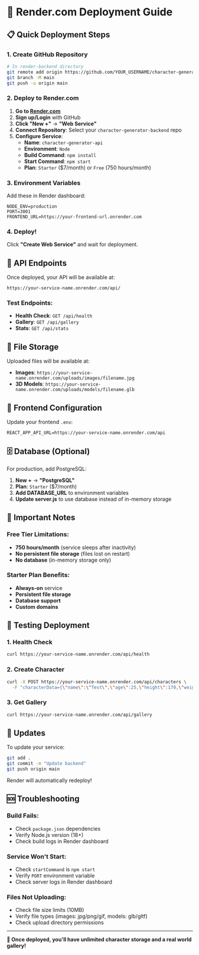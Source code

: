 # 🚀 Render.com Deployment Guide

## 📋 **Quick Deployment Steps**

### **1. Create GitHub Repository**
```bash
# In render-backend directory
git remote add origin https://github.com/YOUR_USERNAME/character-generator-backend.git
git branch -M main
git push -u origin main
```

### **2. Deploy to Render.com**

1. **Go to [Render.com](https://render.com)**
2. **Sign up/Login** with GitHub
3. **Click "New +"** → **"Web Service"**
4. **Connect Repository**: Select your `character-generator-backend` repo
5. **Configure Service**:
   - **Name**: `character-generator-api`
   - **Environment**: `Node`
   - **Build Command**: `npm install`
   - **Start Command**: `npm start`
   - **Plan**: `Starter` ($7/month) or `Free` (750 hours/month)

### **3. Environment Variables**
Add these in Render dashboard:
```
NODE_ENV=production
PORT=3001
FRONTEND_URL=https://your-frontend-url.onrender.com
```

### **4. Deploy!**
Click **"Create Web Service"** and wait for deployment.

## 🔗 **API Endpoints**

Once deployed, your API will be available at:
```
https://your-service-name.onrender.com/api/
```

### **Test Endpoints:**
- **Health Check**: `GET /api/health`
- **Gallery**: `GET /api/gallery`
- **Stats**: `GET /api/stats`

## 📁 **File Storage**

Uploaded files will be available at:
- **Images**: `https://your-service-name.onrender.com/uploads/images/filename.jpg`
- **3D Models**: `https://your-service-name.onrender.com/uploads/models/filename.glb`

## 🔧 **Frontend Configuration**

Update your frontend `.env`:
```env
REACT_APP_API_URL=https://your-service-name.onrender.com/api
```

## 🗄️ **Database (Optional)**

For production, add PostgreSQL:
1. **New +** → **"PostgreSQL"**
2. **Plan**: `Starter` ($7/month)
3. **Add DATABASE_URL** to environment variables
4. **Update server.js** to use database instead of in-memory storage

## 🚨 **Important Notes**

### **Free Tier Limitations:**
- **750 hours/month** (service sleeps after inactivity)
- **No persistent file storage** (files lost on restart)
- **No database** (in-memory storage only)

### **Starter Plan Benefits:**
- **Always-on** service
- **Persistent file storage**
- **Database support**
- **Custom domains**

## 🧪 **Testing Deployment**

### **1. Health Check**
```bash
curl https://your-service-name.onrender.com/api/health
```

### **2. Create Character**
```bash
curl -X POST https://your-service-name.onrender.com/api/characters \
  -F "characterData={\"name\":\"Test\",\"age\":25,\"height\":170,\"weight\":70,\"gender\":\"unknown\"}"
```

### **3. Get Gallery**
```bash
curl https://your-service-name.onrender.com/api/gallery
```

## 🔄 **Updates**

To update your service:
```bash
git add .
git commit -m "Update backend"
git push origin main
```
Render will automatically redeploy!

## 🆘 **Troubleshooting**

### **Build Fails:**
- Check `package.json` dependencies
- Verify Node.js version (18+)
- Check build logs in Render dashboard

### **Service Won't Start:**
- Check `startCommand` is `npm start`
- Verify `PORT` environment variable
- Check server logs in Render dashboard

### **Files Not Uploading:**
- Check file size limits (10MB)
- Verify file types (images: jpg/png/gif, models: glb/gltf)
- Check upload directory permissions

---

**🎉 Once deployed, you'll have unlimited character storage and a real world gallery!**